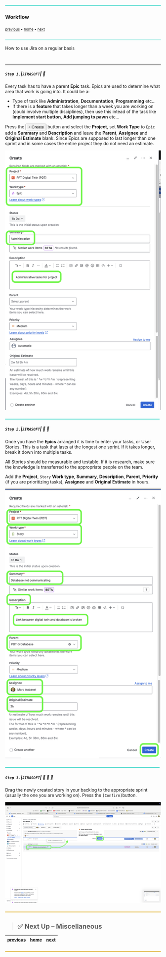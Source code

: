 ![](../images/line3.png)

### Workflow

<sub>[previous](../project-settings/README.md#user-content-project-settings) • [home](../README.md#user-content-jira-software) • [next](../misc/README.md#user-content-project-miscellaneous)</sub>

![](../images/line3.png)

How to use Jira on a regular basis

<br>

---

##### `Step 1.`\|`JIRASOFT`| :small_blue_diamond:

Every task has to have a parent **Epic** task.  Epics are used to determine what area that work is going into.  It could be a:

 * Type of task like **Administration**, **Documentation**, **Programming** etc...
 * If there is a **feature** that takes longer than a week you are working on (could involve multiple disciplines), then use this intead of the task like **Implement start button**, **Add jumping to pawn** etc...

Press the <button>+ Create</button> button and select the **Project**, set **Work Type** to `Epic` add a **Summary** and **Description** and leave the **Parent**, **Assignee** and **Original Estimate** blank.  Since Epics are supposed to last longer than one sprint and in some cases the entire project they do not need an estimate.

![create epic](images/CreateEpic.png)

![](../images/line2.png)

##### `Step 2.`\|`JIRASOFT`| :small_blue_diamond: :small_blue_diamond: 

Once you have the **Epics** arranged it is time to enter your tasks, or User Stories.  This is a task that lasts at the longest one sprint.  If it takes longer, break it down into multiple tasks.  

All Stories should be measurable and testable.  If it is research, make sure the knowledge is transferred to the appropriate people on the team.

Add the **Project**, `Story` **Work type**, **Summary**, **Description**, **Parent**, **Priority** (if you are prioritizing tasks), **Assignee** and **Original Estimate** in hours.

![create general Jira Group](images/UserStory.png)

![](../images/line2.png)

##### `Step 3.`\|`JIRASOFT`| :small_blue_diamond: :small_blue_diamond: :small_blue_diamond:

Drag the newly created story in your backlog to the appropriate sprint (usually the one you are working on).  Press the `[Confirm]`button.

![alt_text](images/DragStoryFromBacklogToSprint.png)


![](../images/line.png)

> ## ✅ Next Up – Miscellaneous

| [previous](../project-settings/README.md#user-content-project-settings) | [home](../README.md#user-content-jira-software) | [next](../misc/README.md#user-content-project-miscellaneous) |
|-------------------------------------------------------------------------|---|--------------------------------------------------------------|

![](../images/line.png)
